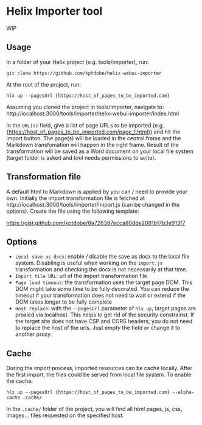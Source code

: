 # Helix Importer tool

WIP

## Usage

In a folder of your Helix project (e.g. tools/importer), run: 

```
git clone https://github.com/kptdobe/helix-webui-importer
````

At the root of the project, run:

```
hlx up --pagesUrl {https://host_of_pages_to_be_imported.com}
```

Assuming you cloned the project in tools/importer, navigate to: http://localhost:3000/tools/importer/helix-webui-importer/index.html

In the `URL(s)` field, give a list of page URLs to be imported (e.g. {https://host_of_pages_to_be_imported.com/page_1.html}) and hit the import button. The page(s) will be loaded in the central frame and the Markdown transfomation will happen in the right frame. Result of the transformation will be saved as a Word document on your local file system (target folder is asked and tool needs permissions to write).

## Transformation file

A default html to Markdown is applied by you can / need to provide your own. Initially the import transformation file is fetched at http://localhost:3000/tools/importer/import.js (can be changed in the options). Create the file using the following template:

https://gist.github.com/kptdobe/8a726387ecca80dde2081b17b3e913f7

## Options

- `Local save as docx`: enable / disable the save as docx to the local file system. Disabling is useful when working on the `import.js` transformation and checking the docx is not necessarily at that time.
- `Import file URL`: url of the import transformation file
- `Page load timeout`: the transformation uses the target page DOM. This DOM might take some time to be fully decorated. You can reduce the timeout if your transformation does not need to wait or extend if the DOM takes longer to be fully complete
- `Host replace`: with the `--pagesUrl` parameter of `hlx up`, target pages are proxied via localhost. This helps to get rid of the security constrainst. If the target site does not have CSP and CORS headers, you do not need to replace the host of the urls. Just empty the field or change it to another proxy.

## Cache

During the import process, imported resources can be cache locally. After the first import, the files could be served from local file system. To enable the cache:

```
hlx up --pagesUrl {https://host_of_pages_to_be_imported.com} --alpha-cache .cache/
```

In the `.cache/` folder of the project, you will find all html pages, js, css, images... files requested on the specified host.